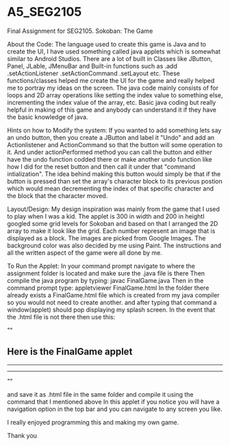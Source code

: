 # A5_SEG2105
Final Assignment for SEG2105. Sokoban: The Game

About the Code:
The language used to create this game is Java and to create the UI, I have used something called java
applets which is somewhat similar to Android Studios. There are a lot of built in Classes like JButton,
Panel, JLable, JMenuBar and Built-in functions such as .add .setActionListener .setActionCommand .setLayout etc.
These functions/classes helped me create the UI for the game and really helped me to portray my ideas on the 
screen. The java code mainly consists of for loops and 2D array operations like setting the index value to something else,
incrementing the index value of the array, etc. Basic java coding but really helpful in making of this game and anybody can
understand it if they have the basic knowledge of java.

Hints on how to Modify the system:
If you wanted to add something lets say an undo button, then you create a JButton and label it "Undo"
and add an Actionlistener and ActionCommand so that the button will some operation to it. And under actionPerformed 
method you can call the button and either have the undo function codded there or make another undo function like how
I did for the reset button and then call it under that "command intialization". The idea behind making this button would
simply be that if the button is pressed than set the array's character block to its previous postion which would mean
decrementing the index of that specific character and the block that the character moved.

Layout/Design:
My design inspiration was mainly from the game that I used to play when I was a kid. The applet is 300 in width and 
200 in heightI googled some grid levels for Sokoban and based on that I arranged the 2D array to make it look like the grid. 
Each number represent an image that is displayed as a block. The images are picked from Google Images. The background 
color was also decided by me using Paint. The instructions and all the written aspect of the game were all done by me. 

To Run the Applet:
In your command prompt navigate to where the assignment folder is located and make sure the .java file is there
Then compile the java program by typing: javac FinalGame.java
Then in the command prompt type: appletviewer FinalGame.html
In the folder there already exists a FinalGame.html file which is created from my java compiler so you would not need to create another.
and after typing that command a window(applet) should pop displaying my splash screen.
In the event that the .html file is not there then use this: 

"<html>"
  <head>
    <title>
       The FinalGame applet
    </title>
  </head>
  <body>
    <h2>
      Here is the FinalGame applet
    </h2>
    <hr>
    <applet code="FinalGame.class" width="300" height="200">
    </applet>
    <hr>
  </body>
"</html>"


and save it as .html file in the same folder and compile it using the command that I mentioned above
In this applet if you notice you will have a navigation option in the top bar and you can navigate to any screen you like.

I really enjoyed programming this and making my own game.

Thank you
